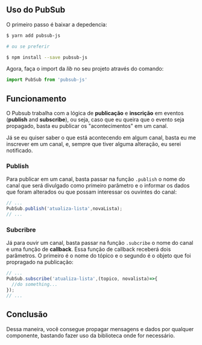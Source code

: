 ## Uso do PubSub
O primeiro passo é baixar a depedencia:

```sh
$ yarn add pubsub-js

# ou se preferir

$ npm install --save pubsub-js
```

Agora, faça o import da *lib* no seu projeto através do comando:

```javascript
import PubSub from 'pubsub-js'
```

## Funcionamento

O Pubsub trabalha com a lógica de **publicação** e **inscrição** em eventos (**publish** and **subscribe**), ou seja, caso que eu queira que o evento seja propagado, basta eu publicar os "acontecimentos" em um canal.

Já se eu quiser saber o que está acontecendo em algum canal, basta eu me inscrever em um canal, e, sempre que tiver alguma alteração, eu serei notificado.

### Publish

Para publicar em um canal, basta passar na função `.publish` o nome do canal que será divulgado como primeiro parâmetro e o informar os dados que foram alterados ou que possam interessar os ouvintes do canal:

```javascript
// ...
PubSub.publish('atualiza-lista',novaLista);
// ...
```

### Subcribre

Já para ouvir um canal, basta passar na função `.subcribe` o nome do canal e uma função de **callback**. Essa função de callback receberá dois parâmetros. O primeiro é o nome do tópico e o segundo é o objeto que foi propragado na publicação:

```js
// ...
PubSub.subscribe('atualiza-lista',(topico, novalista)=>{
  //do something...
});
// ...
```

## Conclusão

Dessa maneira, você consegue propagar mensagens e dados por qualquer componente, bastando fazer uso da biblioteca onde for necessário.
